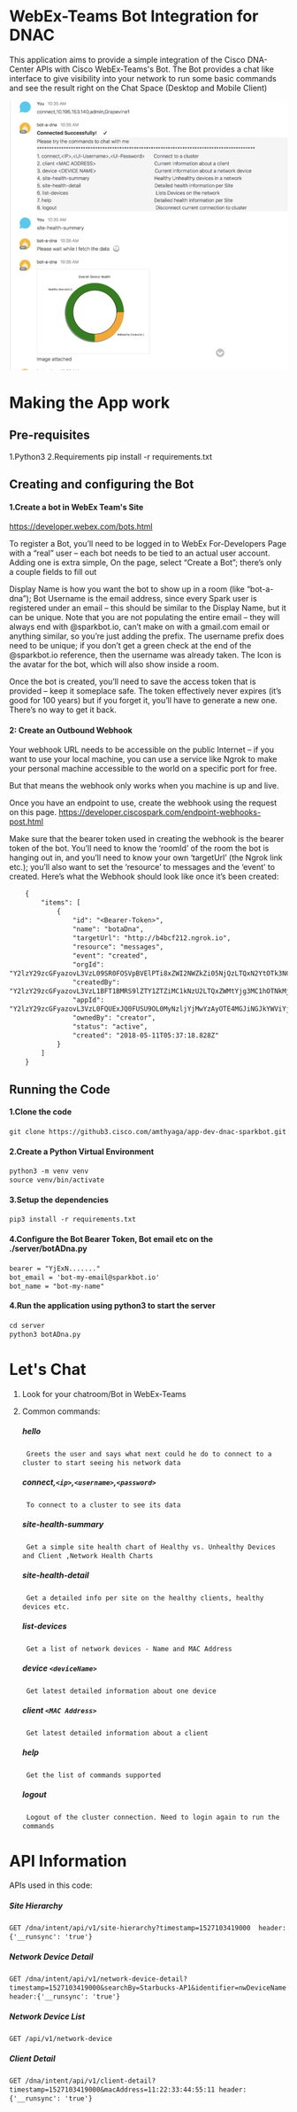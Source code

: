 # WebEx-Teams Bot Integration for DNAC 
This application aims to provide a simple integration of the Cisco DNA-Center APIs with Cisco WebEx-Teams's Bot.
The Bot provides a chat like interface to give visibility into your network to run some basic commands and see the result right on the Chat Space (Desktop and Mobile Client)



![Alt text](server/sampleScreen.png?raw=true "Sample Chat Session")


# Making the App work

## Pre-requisites 
1.Python3
2.Requirements pip install -r requirements.txt


## Creating and configuring the Bot

#### 1.Create a bot in WebEx Team's Site
https://developer.webex.com/bots.html

To register a Bot, you’ll need to be logged in to WebEx For-Developers Page with a “real” user – each bot needs to be tied to an actual user account. Adding one is extra simple, On the page, select “Create a Bot”; there’s only a couple fields to fill out

Display Name is how you want the bot to show up in a room (like “bot-a-dna”); 
Bot Username is the email address, since every Spark user is registered under an email – this should be similar to the Display Name, but it can be unique.  Note that you are not populating the entire email – they will always end with @sparkbot.io, can’t make on with a gmail.com email or anything similar, so you’re just adding the prefix. The username prefix does need to be unique; if you don’t get a green check at the end of the @sparkbot.io reference, then the username was already taken. The Icon is the avatar for the bot, which will also show inside a room. 

Once the bot is created, you’ll need to save the access token that is provided – keep it someplace safe.  The token effectively never expires (it’s good for 100 years) but if you forget it, you’ll have to generate a new one. There’s no way to get it back.

#### 2: Create an Outbound Webhook

Your webhook URL needs to be accessible on the public Internet – if you want to use your local machine, you can use a service like Ngrok to make your personal machine accessible to the world on a specific port for free.

But that means the webhook only works when you machine is up and live. 

Once you have an endpoint to use, create the webhook using the request on this page.
https://developer.ciscospark.com/endpoint-webhooks-post.html


Make sure that the bearer token used in creating the webhook is the bearer token of the bot. 
You’ll need to know the ‘roomId’ of the room the bot is hanging out in, and you’ll need to know your own ‘targetUrl’ (the Ngrok link etc.); you’ll also want to set the ‘resource’ to messages and the ‘event’ to created. Here’s what the Webhook should look like once it’s been created:
	
```
	{
		"items": [
			{
				"id": "<Bearer-Token>",
				"name": "botaDna",
				"targetUrl": "http://b4bcf212.ngrok.io",
				"resource": "messages",
				"event": "created",
				"orgId": "Y2lzY29zcGFyazovL3VzL09SR0FOSVpBVElPTi8xZWI2NWZkZi05NjQzLTQxN2YtOTk3NC1hZDcyY2FlMGUxMGY",
				"createdBy": "Y2lzY29zcGFyazovL3VzL1BFT1BMRS9lZTY1ZTZiMC1kNzU2LTQxZWMtYjg3MC1hOTNkMjY3OTBhMDk",
				"appId": "Y2lzY29zcGFyazovL3VzL0FQUExJQ0FUSU9OL0MyNzljYjMwYzAyOTE4MGJiNGJkYWViYjA2MWI3OTY1Y2RhMzliNjAyOTdjODUwM2YyNjZhYmY2NmM5OTllYzFm",
				"ownedBy": "creator",
				"status": "active",
				"created": "2018-05-11T05:37:18.828Z"
			}
		]
	}
```

## Running the Code

#### 1.Clone the code

```
git clone https://github3.cisco.com/amthyaga/app-dev-dnac-sparkbot.git
```

#### 2.Create a Python Virtual Environment

```
python3 -m venv venv
source venv/bin/activate
```

#### 3.Setup the dependencies

```
pip3 install -r requirements.txt
```

#### 4.Configure the Bot Bearer Token, Bot email etc on the ./server/botADna.py

```
bearer = "YjExN......."
bot_email = 'bot-my-email@sparkbot.io'
bot_name = "bot-my-name"
```

#### 4.Run the application using python3 to start the server

```
cd server
python3 botADna.py
```


# Let's Chat

1. Look for your chatroom/Bot in WebEx-Teams
2. Common commands:
	
	##### hello
		Greets the user and says what next could he do to connect to a cluster to start seeing his network data
	##### connect,`<ip>`,`<username>`,`<password>`
		To connect to a cluster to see its data
	##### site-health-summary
		Get a simple site health chart of Healthy vs. Unhealthy Devices and Client ,Network Health Charts
	##### site-health-detail
		Get a detailed info per site on the healthy clients, healthy devices etc.
	##### list-devices
		Get a list of network devices - Name and MAC Address
	##### device `<deviceName>`
		Get latest detailed information about one device
	##### client `<MAC Address>`
		Get latest detailed information about a client
	##### help
		Get the list of commands supported
	##### logout
		Logout of the cluster connection. Need to login again to run the commands

# API Information

APIs used in this code:

##### Site Hierarchy
	GET /dna/intent/api/v1/site-hierarchy?timestamp=1527103419000  header:{'__runsync': 'true'}
##### Network Device Detail 
	GET /dna/intent/api/v1/network-device-detail?timestamp=1527103419000&searchBy=Starbucks-AP1&identifier=nwDeviceName  header:{'__runsync': 'true'}
##### Network Device List 
	GET /api/v1/network-device  
##### Client Detail 
	GET /dna/intent/api/v1/client-detail?timestamp=1527103419000&macAddress=11:22:33:44:55:11 header:{'__runsync': 'true'}
